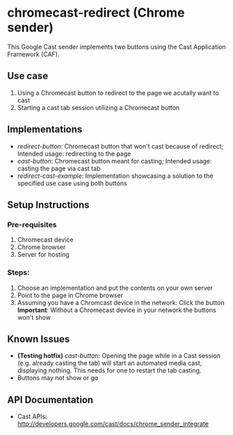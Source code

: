 # chromecast-redirect (Chrome sender)

This Google Cast sender implements two buttons using the Cast Application Framework (CAF).

## Use case
 1. Using a Chromecast button to redirect to the page we acutally want to cast
 2. Starting a cast tab session utilizing a Chromecast button

## Implementations
* _redirect-button_: Chromecast button that won't cast because of redirect; Intended usage: redirecting to the page
* _cast-button_: Chromecast button meant for casting; Intended usage: casting the page via cast tab
* _redirect-cast-example_: Implementation showcasing a solution to the specified use case using both buttons

## Setup Instructions

### Pre-requisites
 1. Chromecast device
 2. Chrome browser
 3. Server for hosting

### Steps:
 1. Choose an implementation and put the contents on your own server
 2. Point to the page in Chrome browser
 3. Assuming you have a Chromcast device in the network: Click the button  
 __Important__: Without a Chromecast device in your network the buttons won't show

## Known Issues
* __(Testing hotfix)__ _cast-button_: Opening the page while in a Cast session (e.g. already casting the tab) will start an automated media cast, displaying nothing. This needs for one to restart the tab casting.
* Buttons may not show or go

## API Documentation
* Cast APIs: http://developers.google.com/cast/docs/chrome_sender_integrate
